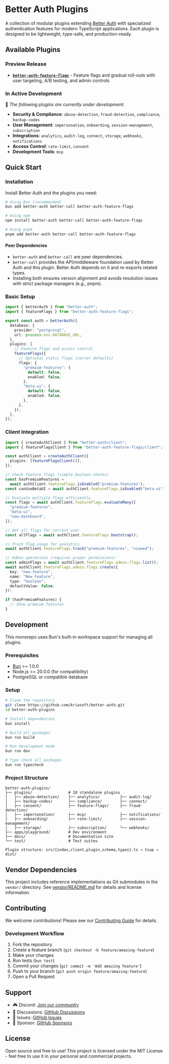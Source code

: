 # Better Auth Plugins

A collection of modular plugins extending [Better Auth](https://better-auth.com) with specialized authentication features for modern TypeScript applications. Each plugin is designed to be lightweight, type-safe, and production-ready.

## Available Plugins

### Preview Release

- **[`better-auth-feature-flags`](./plugins/feature-flags)** - Feature flags and gradual roll-outs with user targeting, A/B testing, and admin controls

### In Active Development

🚧 _The following plugins are currently under development:_

- **Security & Compliance**: `abuse-detection`, `fraud-detection`, `compliance`, `backup-codes`
- **User Management**: `impersonation`, `onboarding`, `session-management`, `subscription`
- **Integrations**: `analytics`, `audit-log`, `connect`, `storage`, `webhooks`, `notifications`
- **Access Control**: `rate-limit`, `consent`
- **Development Tools**: `mcp`

## Quick Start

### Installation

Install Better Auth and the plugins you need:

```bash
# Using Bun (recommended)
bun add better-auth better-call better-auth-feature-flags

# Using npm
npm install better-auth better-call better-auth-feature-flags

# Using pnpm
pnpm add better-auth better-call better-auth-feature-flags
```

#### Peer Dependencies

- `better-auth` and `better-call` are peer dependencies.
- `better-call` provides the API/middleware foundation used by Better Auth and this plugin. Better Auth depends on it and re-exports related types.
- Installing both ensures version alignment and avoids resolution issues with strict package managers (e.g., pnpm).

### Basic Setup

```typescript
import { betterAuth } from "better-auth";
import { featureFlags } from "better-auth-feature-flags";

export const auth = betterAuth({
  database: {
    provider: "postgresql",
    url: process.env.DATABASE_URL,
  },
  plugins: [
    // Feature flags and access control
    featureFlags({
      // Optional static flags (server defaults)
      flags: {
        "premium-features": {
          default: false,
          enabled: false,
        },
        "beta-ui": {
          default: false,
          enabled: false,
        },
      },
    }),
  ],
});
```

### Client Integration

```typescript
import { createAuthClient } from "better-auth/client";
import { featureFlagsClient } from "better-auth-feature-flags/client";

const authClient = createAuthClient({
  plugins: [featureFlagsClient()],
});

// Check feature flags (simple boolean checks)
const hasPremiumFeatures =
  await authClient.featureFlags.isEnabled("premium-features");
const canUseBetaUI = await authClient.featureFlags.isEnabled("beta-ui");

// Evaluate multiple flags efficiently
const flags = await authClient.featureFlags.evaluateMany([
  "premium-features",
  "beta-ui",
  "new-dashboard",
]);

// Get all flags for current user
const allFlags = await authClient.featureFlags.bootstrap();

// Track flag usage for analytics
await authClient.featureFlags.track("premium-features", "viewed");

// Admin operations (requires proper permissions)
const adminFlags = await authClient.featureFlags.admin.flags.list();
await authClient.featureFlags.admin.flags.create({
  key: "new-feature",
  name: "New Feature",
  type: "boolean",
  defaultValue: false,
});

if (hasPremiumFeatures) {
  // Show premium features
}
```

## Development

This monorepo uses Bun's built-in workspace support for managing all plugins.

### Prerequisites

- [Bun](https://bun.sh) >= 1.0.0
- Node.js >= 20.0.0 (for compatibility)
- PostgreSQL or compatible database

### Setup

```bash
# Clone the repository
git clone https://github.com/kriasoft/better-auth.git
cd better-auth-plugins

# Install dependencies
bun install

# Build all packages
bun run build

# Run development mode
bun run dev

# Type check all packages
bun run typecheck
```

### Project Structure

```text
better-auth-plugins/
├── plugins/                # 18 standalone plugins
│   ├── abuse-detection/    ├── analytics/         ├── audit-log/
│   ├── backup-codes/       ├── compliance/        ├── connect/
│   ├── consent/            ├── feature-flags/     ├── fraud-detection/
│   ├── impersonation/      ├── mcp/               ├── notifications/
│   ├── onboarding/         ├── rate-limit/        ├── session-management/
│   ├── storage/            ├── subscription/      └── webhooks/
├── apps/playground/        # Dev environment
├── docs/                   # Documentation site
└── test/                   # Test suites

Plugin structure: src/{index,client,plugin,schema,types}.ts → tsup → dist/
```

## Vendor Dependencies

This project includes reference implementations as Git submodules in the `vendor/` directory. See [vendor/README.md](./vendor/README.md) for details and license information.

## Contributing

We welcome contributions! Please see our [Contributing Guide](.github/CONTRIBUTING.md) for details.

### Development Workflow

1. Fork the repository
2. Create a feature branch (`git checkout -b feature/amazing-feature`)
3. Make your changes
4. Run tests (`bun test`)
5. Commit your changes (`git commit -m 'Add amazing feature'`)
6. Push to your branch (`git push origin feature/amazing-feature`)
7. Open a Pull Request

## Support

- 🎮 Discord: [Join our community](https://discord.gg/SBwX6VeqCY)
- 💬 Discussions: [GitHub Discussions](https://github.com/kriasoft/better-auth/discussions)
- 🐛 Issues: [GitHub Issues](https://github.com/kriasoft/better-auth/issues)
- 💖 Sponsor: [GitHub Sponsors](https://github.com/sponsors/koistya)

## License

Open source and free to use! This project is licensed under the MIT License - feel free to use it in your personal and commercial projects.
